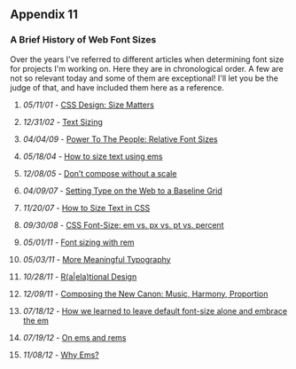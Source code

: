 Appendix 11
-----------

### A Brief History of Web Font Sizes

Over the years I've referred to different articles when determining font size for projects I'm working on. Here they are in chronological order. A few are not so relevant today and some of them are exceptional! I'll let you be the judge of that, and have included them here as a reference.

1.  *05/11/01* - [CSS Design: Size Matters][1]

2.  *12/31/02* - [Text Sizing][2]

3.  *04/04/09* - [Power To The People: Relative Font Sizes][3]

4.  *05/18/04* - [How to size text using ems][4]

5.  *12/08/05* - [Don’t compose without a scale][5]

6.  *04/09/07* - [Setting Type on the Web to a Baseline Grid][6]

7.  *11/20/07* - [How to Size Text in CSS][7]

8.  *09/30/08* - [CSS Font-Size: em vs. px vs. pt vs. percent][8]

9.  *05/01/11* - [Font sizing with rem][9]

10. *05/03/11* - [More Meaningful Typography][10]

11. *10/28/11* - [R(a|ela)tional Design][11]

12. *12/09/11* - [Composing the New Canon: Music, Harmony, Proportion][12]

13. *07/18/12* - [How we learned to leave default font-size alone and embrace the em][13]

14. *07/19/12* - [On ems and rems][14]

15. *11/08/12* - [Why Ems?][15]

[1]:                    http://www.alistapart.com/articles/sizematters
[2]:                    http://www.thenoodleincident.com/tutorials/box_lesson/font/index.html
[3]:                    http://www.alistapart.com/articles/relafont
[4]:                    http://clagnut.com/blog/348/
[5]:                    http://webtypography.net/Harmony_and_Counterpoint/Size/3.1.1/
[6]:                    http://www.alistapart.com/articles/settingtypeontheweb
[7]:                    http://www.alistapart.com/articles/howtosizetextincss/
[8]:                    http://kyleschaeffer.com/user-experience/css-font-size-em-vs-px-vs-pt-vs/
[9]:                    http://snook.ca/archives/html_and_css/font-size-with-rem
[10]:                   http://www.alistapart.com/articles/more-meaningful-typography/
[11]:                   http://blog.8thlight.com/billy-whited/2011/10/28/r-a-ela-tional-design.html
[12]:                   http://24ways.org/2011/composing-the-new-canon/
[13]:                   http://filamentgroup.com/lab/how_we_learned_to_leave_body_font_size_alone/
[14]:                   http://filamentgroup.com/lab/on_ems_and_rems/
[15]:                   http://css-tricks.com/why-ems/
